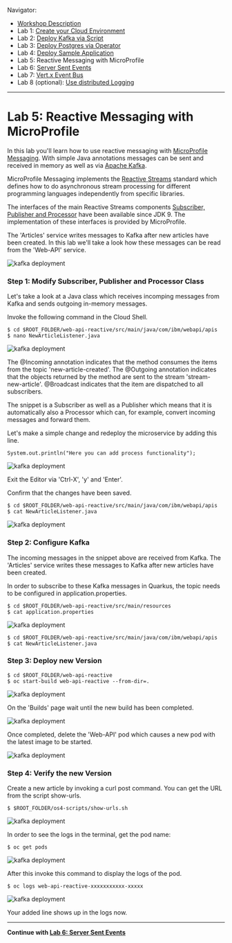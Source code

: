 Navigator:
* [Workshop Description](https://nheidloff.github.io/workshop-quarkus-openshift-reactive-messaging/)
* Lab 1: [Create your Cloud Environment](lab1.md)
* Lab 2: [Deploy Kafka via Script](lab2.md)
* Lab 3: [Deploy Postgres via Operator](lab3.md)
* Lab 4: [Deploy Sample Application](lab4.md)
* Lab 5: Reactive Messaging with MicroProfile
* Lab 6: [Server Sent Events](lab6.md)
* Lab 7: [Vert.x Event Bus](lab7.md)
* Lab 8 (optional): [Use distributed Logging](lab8.md)

---

# Lab 5: Reactive Messaging with MicroProfile

In this lab you'll learn how to use reactive messaging with [MicroProfile Messaging](https://download.eclipse.org/microprofile/microprofile-reactive-messaging-1.0/microprofile-reactive-messaging-spec.html). With simple Java annotations messages can be sent and received in memory as well as via [Apache Kafka](https://kafka.apache.org/). 

MicroProfile Messaging implements the [Reactive Streams](https://www.reactive-streams.org/) standard which defines how to do asynchronous stream processing for different programming languages independently from specific libraries. 

The interfaces of the main Reactive Streams components [Subscriber, Publisher and Processor](https://docs.oracle.com/javase/9/docs/api/java/util/concurrent/Flow.html) have been available since JDK 9. The implementation of these interfaces is provided by MicroProfile.

The 'Articles' service writes messages to Kafka after new articles have been created. In this lab we'll take a look how these messages can be read from the 'Web-API' service.

![kafka deployment](../images/microprofile-kafka11.png)

### Step 1: Modify Subscriber, Publisher and Processor Class

Let's take a look at a Java class which receives incomping messages from Kafka and sends outgoing in-memory messages.

Invoke the following command in the Cloud Shell.

```
$ cd $ROOT_FOLDER/web-api-reactive/src/main/java/com/ibm/webapi/apis
$ nano NewArticleListener.java
```

![kafka deployment](../images/microprofile-kafka1.png)

The @Incoming annotation indicates that the method consumes the items from the topic 'new-article-created'. The @Outgoing annotation indicates that the objects returned by the method are sent to the stream 'stream-new-article'. @Broadcast indicates that the item are dispatched to all subscribers.

The snippet is a Subscriber as well as a Publisher which means that it is automatically also a Processor which can, for example, convert incoming messages and forward them.

Let's make a simple change and redeploy the microservice by adding this line.

```
System.out.println("Here you can add process functionality");
```

![kafka deployment](../images/microprofile-kafka2.png)

Exit the Editor via 'Ctrl-X', 'y' and 'Enter'.

Confirm that the changes have been saved. 

```
$ cd $ROOT_FOLDER/web-api-reactive/src/main/java/com/ibm/webapi/apis
$ cat NewArticleListener.java
```

![kafka deployment](../images/microprofile-kafka3.png)

### Step 2: Configure Kafka

The incoming messages in the snippet above are received from Kafka. The 'Articles' service writes these messages to Kafka after new articles have been created.

In order to subscribe to these Kafka messages in Quarkus, the topic needs to be configured in application.properties.

```
$ cd $ROOT_FOLDER/web-api-reactive/src/main/resources
$ cat application.properties
```

![kafka deployment](../images/microprofile-kafka4.png)

```
$ cd $ROOT_FOLDER/web-api-reactive/src/main/java/com/ibm/webapi/apis
$ cat NewArticleListener.java
```

### Step 3: Deploy new Version

```
$ cd $ROOT_FOLDER/web-api-reactive
$ oc start-build web-api-reactive --from-dir=.
```

![kafka deployment](../images/microprofile-kafka5.png)

On the 'Builds' page wait until the new build has been completed.

![kafka deployment](../images/microprofile-kafka6.png)

Once completed, delete the 'Web-API' pod which causes a new pod with the latest image to be started.

![kafka deployment](../images/microprofile-kafka7.png)

### Step 4: Verify the new Version

Create a new article by invoking a curl post command. You can get the URL from the script show-urls.

```
$ $ROOT_FOLDER/os4-scripts/show-urls.sh
```

![kafka deployment](../images/microprofile-kafka8.png)

In order to see the logs in the terminal, get the pod name:

```
$ oc get pods
```

![kafka deployment](../images/microprofile-kafka9.png)

After this invoke this command to display the logs of the pod.

```
$ oc logs web-api-reactive-xxxxxxxxxxx-xxxxx
```

![kafka deployment](../images/microprofile-kafka10.png)

Your added line shows up in the logs now.

---

__Continue with [Lab 6: Server Sent Events](lab6.md)__
